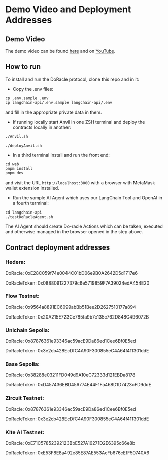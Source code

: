 # Demo Video and Deployment Addresses

## Demo Video

The demo video can be found [here](./Do-racle.mov) and on [YouTube](https://youtu.be/Ut5rSXBVCHc).

## How to run

To install and run the DoRacle protocol, clone this repo and in it:

- Copy the .env files:
```
cp .env.sample .env
cp langchain-api/.env.sample langchain-api/.env
```
 and fill in the appropriate private data in them.

 - If running locally start Anvil in one ZSH terminal and deploy the contracts locally in another:
 ```
 ./Anvil.sh
 ```

 ```
 ./deployAnvil.sh
```

- In a third terminal install and run the front end:
```
cd web
pnpm install
pnpm dev
```
and visit the URL ```http://localhost:3000``` with a browser with MetaMask wallet extension installed.

- Run the sample AI Agent which uses our LangChain Tool and OpenAI in a fourth terminal:
```
cd langchain-api
./testDoRacleAgent.sh
```

The AI Agent should create Do-racle Actions which can be taken, executed and otherwise managed in the browser opened in the step above.

## Contract deployment addresses

### Hedera:

DoRacle: 0xE28C059f74e0044C01bD06e9B0A2642D5d1717e6

DoRacleToken: 0x0888091227379c6e5719859F7A39024edA454E20

### Flow Testnet:

DoRacle: 0x9564a8891EC6099abBb51Bee2D2627510177a894

DoRacleToken: 0x20A215E723Ce785fa9b7c135c762D848C496072B

### Unichain Sepolia:

DoRacle: 0x87876361e93346ac59acE9Da86ed1Cee6Bf0E5ed

DoRacleToken: 0x3e2cb428EcDfC4A90F300855eC4A64f411301ddE

### Base Sepolia:

DoRacle: 0x38288e03211FD049d9A10eC72333d121EBDa8178

DoRacleToken: 0xD457436EBD456774E44F1Fa468D1D7423cFD9ddE

### Zircuit Testnet:

DoRacle: 0x87876361e93346ac59acE9Da86ed1Cee6Bf0E5ed

DoRacleToken: 0x3e2cb428EcDfC4A90F300855eC4A64f411301ddE

### Kite AI Testnet:

DoRacle: 0xE71C57852392123BbE527A16271D2E6395c66e8b

DoRacleToken: 0xE53F8E8a492e85E87AE553AcFb676cEfF50740A6

